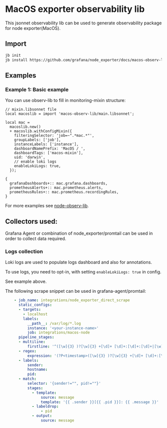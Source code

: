 # MacOS exporter observability lib

This jsonnet observability lib can be used to generate observability package for node exporter(MacOS).

## Import

```sh
jb init
jb install https://github.com/grafana/node_exporter/docs/macos-observ-lib
```

## Examples

### Example 1: Basic example

You can use observ-lib to fill in monitoring-mixin structure:

```jsonnet
// mixin.libsonnet file
local macoslib = import 'macos-observ-lib/main.libsonnet';

local mac =
  macoslib.new()
  + macoslib.withConfigMixin({
    filteringSelector: 'job=~".*mac.*"',
    groupLabels: ['job'],
    instanceLabels: ['instance'],
    dashboardNamePrefix: 'MacOS / ',
    dashboardTags: ['macos-mixin'],
    uid: 'darwin',
    // enable loki logs
    enableLokiLogs: true,
  });

{
  grafanaDashboards+:: mac.grafana.dashboards,
  prometheusAlerts+:: mac.prometheus.alerts,
  prometheusRules+:: mac.prometheus.recordingRules,
}

```
For more examples see [node-observ-lib](../node-observ-lib).

## Collectors used:

Grafana Agent or combination of node_exporter/promtail can be used in order to collect data required.

### Logs collection

Loki logs are used to populate logs dashboard and also for annotations.

To use logs, you need to opt-in, with setting `enableLokiLogs: true` in config.

See example above.

The following scrape snippet can be used in grafana-agent/promtail:

```yaml
    - job_name: integrations/node_exporter_direct_scrape
      static_configs:
      - targets:
        - localhost
        labels:
          __path__: /var/log/*.log
          instance: '<your-instance-name>'
          job: integrations/macos-node
      pipeline_stages:
      - multiline:
          firstline: '^([\w]{3} )?[\w]{3} +[\d]+ [\d]+:[\d]+:[\d]+|[\w]{4}-[\w]{2}-[\w]{2} [\w]{2}:[\w]{2}:[\w]{2}(?:[+-][\w]{2})?'
      - regex:
          expression: '(?P<timestamp>([\w]{3} )?[\w]{3} +[\d]+ [\d]+:[\d]+:[\d]+|[\w]{4}-[\w]{2}-[\w]{2} [\w]{2}:[\w]{2}:[\w]{2}(?:[+-][\w]{2})?) (?P<hostname>\S+) (?P<sender>.+?)\[(?P<pid>\d+)\]:? (?P<message>(?s:.*))$'
      - labels:
          sender:
          hostname:
          pid:
      - match:
          selector: '{sender!="", pid!=""}'
          stages:
            - template:
                source: message
                template: '{{ .sender }}[{{ .pid }}]: {{ .message }}'
            - labeldrop:
                - pid
            - output:
                source: message
```
